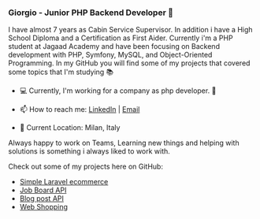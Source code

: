 ### Giorgio - Junior PHP Backend Developer 👋

I have almost 7 years as Cabin Service Supervisor. In addition i have a High School Diploma and a Certification as First Aider. Currently i'm a PHP student at Jagaad Academy and have been focusing on Backend development with PHP, Symfony, MySQL, and Object-Oriented Programming. In my GitHub you will find some of my projects that covered some topics that I'm studying :books:


- :computer: Currently, I'm working for a company as php developer. :elephant:

- 📫 How to reach me: [LinkedIn](https://www.linkedin.com/in/giorgio-selmi-704223107/) | [Email](mailto:selmi.giorgio@gmail.com)

- :round_pushpin: Current Location: Milan, Italy

Always happy to work on Teams, Learning new things and helping with solutions is something i always liked to work with. 


Check out some of my projects here on GitHub:

- <a href="https://github.com/Giorgio163/laravel-basket-app">Simple Laravel ecommerce</a>
- <a href="https://github.com/Giorgio163/job-board-api">Job Board API</a>
- <a href="https://github.com/Giorgio163/api-blog-posts">Blog post API</a>
- <a href="https://github.com/Giorgio163/web-shopping">Web Shopping</a>
